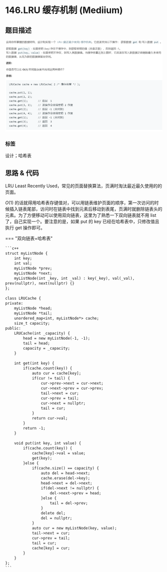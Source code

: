 # 146.LRU 缓存机制 (Mediium)

## 题目描述

![](146.png)

### 标签

设计；哈希表

## 思路 & 代码

LRU Least Recently Used，常见的页面替换算法，页满时淘汰最近最久使用的的页面。

$O(1)$ 的话就得用哈希表存键值对，可以用链表维护页面的顺序，第一次访问的时候插入链表尾部，访问时在链表中找到元素后移动到表尾，页满时就删除链表头的元素。为了方便移动可以使用双向链表，这里为了熟悉一下双向链表就不用 list 了，自己实现一个。要注意的是，如果 put 的 key 已经在哈希表中，只修改值且执行 get 操作即可。

=== "双向链表+哈希表"

    ```c++
    struct myListNode {
        int key;
        int val;
        myListNode *prev;
        myListNode *next;
        myListNode(int _key, int _val) : key(_key), val(_val), prev(nullptr), next(nullptr) {}
    };
    
    class LRUCache {
    private:
        myListNode *head;
        myListNode *tail;
        unordered_map<int, myListNode*> cache;
        size_t capacity;
    public:
        LRUCache(int _capacity) {
            head = new myListNode(-1, -1);
            tail = head;
            capacity = _capacity;
        }
        
        int get(int key) {
            if(cache.count(key)) {
                auto cur = cache[key];
                if(cur != tail) {
                    cur->prev->next = cur->next;
                    cur->next->prev = cur->prev;
                    tail->next = cur;
                    cur->prev = tail;
                    cur->next = nullptr;
                    tail = cur;
                }
                return cur->val;
            }
            return -1;
        }
        
        void put(int key, int value) {
            if(cache.count(key)) {
                cache[key]->val = value;
                get(key);
            }else {
                if(cache.size() == capacity) {
                    auto del = head->next;
                    cache.erase(del->key);
                    head->next = del->next;
                    if(del->next != nullptr) {
                        del->next->prev = head;
                    }else {
                        tail = del->prev;
                    }
                    delete del;
                    del = nullptr;
                }
                auto cur = new myListNode(key, value);
                tail->next = cur;
                cur->prev = tail;
                tail = cur;
                cache[key] = cur;
            }
        }
    };
    ```